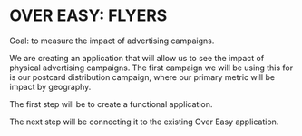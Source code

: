 OVER EASY: FLYERS
======

Goal: to measure the impact of advertising campaigns.

We are creating an application that will allow us to see the impact of physical advertising campaigns. The first campaign we will be using this for is our postcard distribution campaign, where our primary metric will be impact by geography.

The first step will be to create a functional application.

The next step will be connecting it to the existing Over Easy application.
